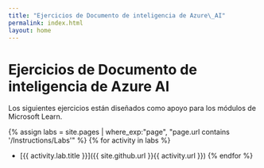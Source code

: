 ```yaml
---
title: "Ejercicios de Documento de inteligencia de Azure\_AI"
permalink: index.html
layout: home
---
```


# Ejercicios de Documento de inteligencia de Azure AI

Los siguientes ejercicios están diseñados como apoyo para los módulos de Microsoft Learn.


{% assign labs = site.pages | where_exp:"page", "page.url contains '/Instructions/Labs'" %} {% for activity in labs  %}
- [{{ activity.lab.title }}]({{ site.github.url }}{{ activity.url }}) {% endfor %}
